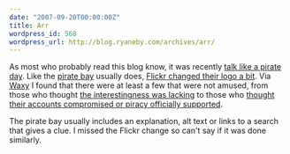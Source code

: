 ```yaml
---
date: "2007-09-20T00:00:00Z"
title: Arr
wordpress_id: 568
wordpress_url: http://blog.ryaneby.com/archives/arr/
---
```

As most who probably read this blog know, it was recently <a href="http://www.talklikeapirate.com/tlapd07.html">talk like a pirate day</a>. Like the <a href="http://www.thepiratebay.org">pirate bay</a> usually does, <a href="http://mashable.com/2007/09/19/flickr-pirate/">Flickr changed their logo a bit</a>. Via <a href="http://waxy.org/links/">Waxy</a> I found that there were at least a few that were not amused, from those who thought <a href="http://www.flickr.com/help/forum/54286/page4/#reply306406">the interestingness was lacking</a> to those who <a href="http://www.flickr.com/help/forum/54286/page2/#reply305691">thought their accounts compromised or piracy officially supported</a>.

The pirate bay usually includes an explanation, alt text or links to a search that gives a clue. I missed the Flickr change so can't say if it was done similarly.
